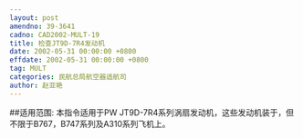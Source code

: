 ```yaml
---
layout: post
amendno: 39-3641
cadno: CAD2002-MULT-19
title: 检查JT9D-7R4发动机
date: 2002-05-31 00:00:00 +0800
effdate: 2002-05-31 00:00:00 +0800
tag: MULT
categories: 民航总局航空器适航司
author: 赵亚艳
---
```


##适用范围:
本指令适用于PW JT9D-7R4系列涡扇发动机，这些发动机装于，但不限于B767，B747系列及A310系列飞机上。

